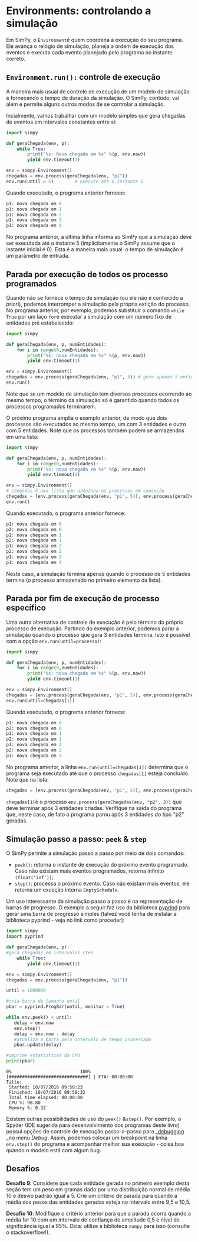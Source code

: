 # Environments: controlando a simulação

Em SimPy, o `Environment`é quem coordena a execução do seu programa. Ele avança o relógio de simulação, planeja a ordem de execução dos eventos e executa cada evento planejado pelo programa no instante correto.

## `Environment.run():` controle de execução

A maneira mais usual de controle de execução de um modelo de simulação é fornecendo o tempo de duração da simulação. O SimPy, contudo, vai além e permite alguns outros modos de se controlar a simulação.

Incialmente, vamos trabalhar com um modelo simples que gera chegadas de eventos em intervalos constantes entre si:

```python
import simpy

def geraChegada(env, p):
    while True:
        print("%s: Nova chegada em %s" %(p, env.now))
        yield env.timeout(1)

env = simpy.Environment()
chegadas = env.process(geraChegada(env, "p1"))
env.run(until = 5)        # execute até o instante 5
```

Quando executado, o programa anterior fornece:

```python
p1: nova chegada em 0
p1: nova chegada em 1
p1: nova chegada em 2
p1: nova chegada em 3
p1: nova chegada em 4
```

No programa anterior, a última linha informa ao SimPy que a simulação deve ser executada até o instante 5 \(implicitamente o SimPy assume que o instante inicial é 0\). Esta é a maneira mais usual: o tempo de simulação é um parâmetro de entrada.

## Parada por execução de todos os processo programados

Quando não se fornece o tempo de simulação \(ou ele não é conhecido a priori\), podemos interromper a simulação pela própria extição do processo. No programa anterior, por exemplo, podemos substituir o comando `while True` por um laço `for`e executar a simulação com um número fixo de entidades pré estabelecido:

```python
import simpy

def geraChegada(env, p, numEntidades):
    for i in range(0,numEntidades):
        print("%s: nova chegada em %s" %(p, env.now))
        yield env.timeout(1)

env = simpy.Environment()
chegadas = env.process(geraChegada(env, "p1", 5)) # gere apenas 5 entidades
env.run()
```

Note que se um modelo de simulação tem diversos processos ocorrendo ao mesmo tempo, o término da simulação só é garantido quando todos os processos programados terminarem.

O próximo programa amplia o exemplo anterior, de modo que dois processos são executados ao mesmo tempo, um com 3 entidades e outro com 5 entidades. Note que os processos também podem se armazendos em uma lista:

```python
import simpy

def geraChegada(env, p, numEntidades):
    for i in range(0,numEntidades):
        print("%s: nova chegada em %s" %(p, env.now))
        yield env.timeout(1)

env = simpy.Environment()
# chegadas é uma lista que armazena os processos em execução
chegadas = [env.process(geraChegada(env, "p1", 5)), env.process(geraChegada(env, "p2", 3))]
env.run()
```

Quando executado, o programa anterior fornece:

```py
p1: nova chegada em 0
p2: nova chegada em 0
p1: nova chegada em 1
p2: nova chegada em 1
p1: nova chegada em 2
p2: nova chegada em 2
p1: nova chegada em 3
p1: nova chegada em 4
```

Neste caso, a simulação termina apenas quando o processo de 5 entidades termina \(o processo armazenado no primeiro elemento da lista\).

## Parada por fim de execução de processo específico

Uma outra alternativa de controle de execução é pelo término do próprio processo de execução. Partindo do exemplo anterior, podemos parar a simulação quando o processo que gera 3 entidades termina. Isto é possível com a opção `env.run(until=processo)`:

```python
import simpy

def geraChegada(env, p, numEntidades):
    for i in range(0,numEntidades):
        print("%s: nova chegada em %s" %(p, env.now))
        yield env.timeout(1)

env = simpy.Environment()
chegadas = [env.process(geraChegada(env, "p1", 5)), env.process(geraChegada(env, "p2", 3))]
env.run(until=chegadas[1])
```

Quando executado, o programa anterior fornece:

```python
p1: nova chegada em 0
p2: nova chegada em 0
p1: nova chegada em 1
p2: nova chegada em 1
p1: nova chegada em 2
p2: nova chegada em 2
p1: nova chegada em 3
```

No programa anterior, a linha `env.run(until=chegadas[1])` determina que o programa seja executado até que o processo `chegadas[1]` esteja concluído. Note que na lista:

```python
chegadas = [env.process(geraChegada(env, "p1", 5)), env.process(geraChegada(env, "p2", 3))]
```

`chegadas[1]`é o processo `env.process(geraChegadas(env, "p2", 3))` que deve terminar após 3 entidades criadas. Verifique na saída do programa que, neste caso, de fato o programa parou após 3 entidades do tipo "p2" geradas.

## Simulação passo a passo: `peek` & `step`

O SimPy permite a simulação passo a passo por meio de dois comandos:

* `peek()`: retorna o instante de execução do próximo evento programado. Caso não existam mais eventos programados, retorna infinito `(float('inf'))`;
* `step()`: processa o próximo evento. Caso não existam mais eventos, ele retorna um exceção interna `EmptySchedule`.

Um uso interessante da simulação passo a passo é na representação de barras de progresso. O exemplo a seguir faz uso da biblioteca [pyprind](https://github.com/rasbt/pyprind) para gerar uma barra de progresso simples \(talvez você tenha de instalar a biblioteca pyprind - veja no link como proceder\):

```python
import simpy
import pyprind

def geraChegada(env, p):
#gera chegadas em intervalos ctes            
    while True:
        yield env.timeout(1)

env = simpy.Environment()
chegadas = env.process(geraChegada(env, "p1"))

until = 1000000

#cria barra de tamanho until     
pbar = pyprind.ProgBar(until, monitor = True)

while env.peek() < until:            
   delay = env.now
   env.step()
   delay = env.now - delay
   #atualiza a barra pelo intervalo de tempo processado
   pbar.update(delay)

#imprime estatísticas da CPU   
print(pbar)  

```

    0%                          100%
    [##############################] | ETA: 00:00:00
    Title:
     Started: 10/07/2016 09:58:23
     Finished: 10/07/2016 09:58:32
     Total time elapsed: 00:00:00
     CPU %: 98.80
     Memory %: 0.32`

Existem outras possibilidades de uso do `peek()` &`step()`. Por exemplo, o Spyder \(IDE sugerida para desenvolvimento dos programas deste livro\) possui opções de controle de execução passo-a-passo para _[debugging ](https://pythonhosted.org/spyder/debugging.html)_no menu _Debug_. Assim, podemos colocar um breakpoint na linha `env.step()` do programa e acompanhar melhor sua execução - coisa boa quando o modelo está com algum bug.

## Desafios

**Desafio 9**: Considere que cada entidade gerada no primeiro exemplo desta seção tem um peso em gramas dado por uma distribuição normal de média 10 e desvio padrão igual a 5. Crie um critério de parada para quando a média dos pesos das entidades geradas esteja no intervalo entre 9,5 e 10,5.

**Desafio 10**: Modifique o critério anterior para que a parada ocorra quando a média for 10 com um intervalo de confiança de amplitude 0,5 e nível de significância igual a 95%. Dica: utilize a biblioteca `numpy` para isso \(consulte o stackoverflow!\).

